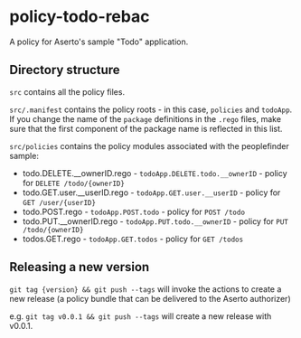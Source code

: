 # policy-todo-rebac

A policy for Aserto's sample "Todo" application.

## Directory structure

`src` contains all the policy files.

`src/.manifest` contains the policy roots - in this case, `policies` and `todoApp`. If you change the name of the `package` definitions in the `.rego` files, make sure that the first component of the package name is reflected in this list.

`src/policies` contains the policy modules associated with the peoplefinder sample:

* todo.DELETE.__ownerID.rego - `todoApp.DELETE.todo.__ownerID` - policy for `DELETE /todo/{ownerID}`
* todo.GET.user.__userID.rego - `todoApp.GET.user.__userID` - policy for `GET /user/{userID}`
* todo.POST.rego - `todoApp.POST.todo` - policy for `POST /todo`
* todo.PUT.__ownerID.rego - `todoApp.PUT.todo.__ownerID` - policy for `PUT /todo/{ownerID}`
* todos.GET.rego - `todoApp.GET.todos` - policy for `GET /todos`

## Releasing a new version

`git tag {version} && git push --tags` will invoke the actions to create a new release (a policy bundle that can be delivered to the Aserto authorizer)

e.g. `git tag v0.0.1 && git push --tags` will create a new release with v0.0.1.
